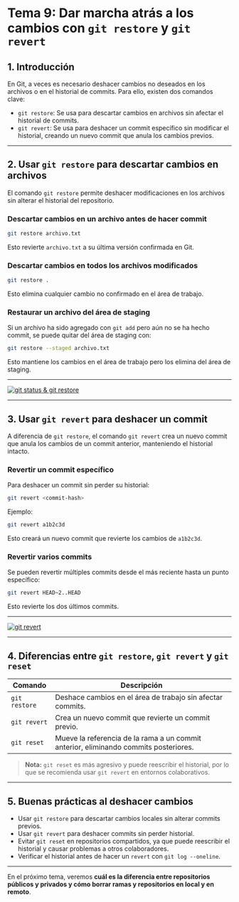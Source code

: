 # **Tema 9: Dar marcha atrás a los cambios con `git restore` y `git revert`**

## **1. Introducción**
En Git, a veces es necesario deshacer cambios no deseados en los archivos o en el historial de commits. Para ello, existen dos comandos clave:

- `git restore`: Se usa para descartar cambios en archivos sin afectar el historial de commits.
- `git revert`: Se usa para deshacer un commit específico sin modificar el historial, creando un nuevo commit que anula los cambios previos.

---

## **2. Usar `git restore` para descartar cambios en archivos**
El comando `git restore` permite deshacer modificaciones en los archivos sin alterar el historial del repositorio.

### **Descartar cambios en un archivo antes de hacer commit**
```bash
git restore archivo.txt
```
Esto revierte `archivo.txt` a su última versión confirmada en Git.

### **Descartar cambios en todos los archivos modificados**
```bash
git restore .
```
Esto elimina cualquier cambio no confirmado en el área de trabajo.

### **Restaurar un archivo del área de staging**
Si un archivo ha sido agregado con `git add` pero aún no se ha hecho commit, se puede quitar del área de staging con:
```bash
git restore --staged archivo.txt
```
Esto mantiene los cambios en el área de trabajo pero los elimina del área de staging.

---

[![git status & git restore](https://img.youtube.com/vi/mf_wzDC9ouQ/0.jpg)](https://www.youtube.com/watch?v=mf_wzDC9ouQ&list=PLzA2VyZwsq_8nVw1G6L9PehvqSoGjTjsX)

---

## **3. Usar `git revert` para deshacer un commit**
A diferencia de `git restore`, el comando `git revert` crea un nuevo commit que anula los cambios de un commit anterior, manteniendo el historial intacto.

### **Revertir un commit específico**
Para deshacer un commit sin perder su historial:
```bash
git revert <commit-hash>
```
Ejemplo:
```bash
git revert a1b2c3d
```
Esto creará un nuevo commit que revierte los cambios de `a1b2c3d`.

### **Revertir varios commits**
Se pueden revertir múltiples commits desde el más reciente hasta un punto específico:
```bash
git revert HEAD~2..HEAD
```
Esto revierte los dos últimos commits.

---

[![git revert](https://img.youtube.com/vi/TPnX7_nXkfw/0.jpg)](https://www.youtube.com/watch?v=TPnX7_nXkfw&list=PLzA2VyZwsq_8nVw1G6L9PehvqSoGjTjsX)

---

## **4. Diferencias entre `git restore`, `git revert` y `git reset`**
| Comando | Descripción |
|---------|-------------|
| `git restore` | Deshace cambios en el área de trabajo sin afectar commits. |
| `git revert` | Crea un nuevo commit que revierte un commit previo. |
| `git reset` | Mueve la referencia de la rama a un commit anterior, eliminando commits posteriores. |

> **Nota:** `git reset` es más agresivo y puede reescribir el historial, por lo que se recomienda usar `git revert` en entornos colaborativos.

---

## **5. Buenas prácticas al deshacer cambios**
- Usar `git restore` para descartar cambios locales sin alterar commits previos.
- Usar `git revert` para deshacer commits sin perder historial.
- Evitar `git reset` en repositorios compartidos, ya que puede reescribir el historial y causar problemas a otros colaboradores.
- Verificar el historial antes de hacer un `revert` con `git log --oneline`.

---

En el próximo tema, veremos **cuál es la diferencia entre repositorios públicos y privados y cómo borrar ramas y repositorios en local y en remoto**.

